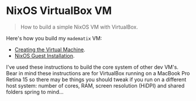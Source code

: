 NixOS VirtualBox VM
===================
> How to build a simple NixOS VM with VirtualBox.

Here's how you build my `madematix` VM:

* [Creating the Virtual Machine][create-vm].
* [NixOS Guest Installation][guest-install].

I've used these instructions to build the core system of other dev VM's.
Bear in mind these instructions are for VirtualBox running on a MacBook
Pro Retina 15 so there may be things you should tweak if you run on a
different host system: number of cores, RAM, screen resolution (HiDPI)
and shared folders spring to mind...




[create-vm]: create-vm.md
    "Creating the Virtual Machine"
[guest-install]: guest-install.md
    "NixOS Guest Installation"
